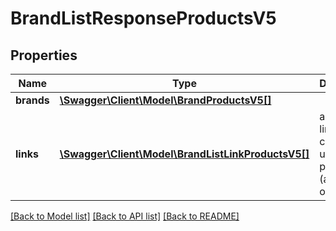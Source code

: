 # BrandListResponseProductsV5

## Properties
Name | Type | Description | Notes
------------ | ------------- | ------------- | -------------
**brands** | [**\Swagger\Client\Model\BrandProductsV5[]**](BrandProductsV5.md) |  | [optional] 
**links** | [**\Swagger\Client\Model\BrandListLinkProductsV5[]**](BrandListLinkProductsV5.md) | a list of links that can be used for pagination (among others). | [optional] 

[[Back to Model list]](../../README.md#documentation-for-models) [[Back to API list]](../../README.md#documentation-for-api-endpoints) [[Back to README]](../../README.md)


